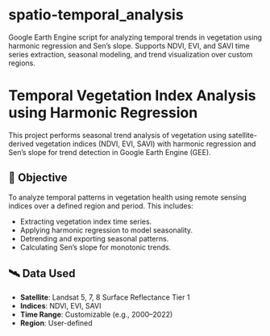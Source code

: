 # spatio-temporal_analysis
Google Earth Engine script for analyzing temporal trends in vegetation using harmonic regression and Sen’s slope. Supports NDVI, EVI, and SAVI time series extraction, seasonal modeling, and trend visualization over custom regions.

# Temporal Vegetation Index Analysis using Harmonic Regression

This project performs seasonal trend analysis of vegetation using satellite-derived vegetation indices (NDVI, EVI, SAVI) with harmonic regression and Sen’s slope for trend detection in Google Earth Engine (GEE).

## 📌 Objective

To analyze temporal patterns in vegetation health using remote sensing indices over a defined region and period. This includes:
- Extracting vegetation index time series.
- Applying harmonic regression to model seasonality.
- Detrending and exporting seasonal patterns.
- Calculating Sen’s slope for monotonic trends.


## 🛰️ Data Used

- **Satellite**: Landsat 5, 7, 8 Surface Reflectance Tier 1
- **Indices**: NDVI, EVI, SAVI
- **Time Range**: Customizable (e.g., 2000–2022)
- **Region**: User-defined 
